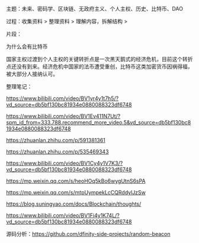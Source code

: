 主题：未来、密码学、区块链、无政府主义、个人主权、历史、比特币、DAO



过程：收集资料 > 整理资料 > 理解内容，拆解结构 > 



片段：

为什么会有比特币



国家主权过渡到个人主权的关键转折点是一次黑天鹅式的经济危机，目前这个转折点还没有到来。经济危机中国家的法币遭受重创，比特币这类加密货币因祸得福，被大部分人接纳认可。









整理笔记：

https://www.bilibili.com/video/BV1yr4y1t7h5/?vd_source=db5bf130bc81934e0880088323df6748

https://www.bilibili.com/video/BV1Ev411N7Ut/?spm_id_from=333.788.recommend_more_video.5&vd_source=db5bf130bc81934e0880088323df6748

https://zhuanlan.zhihu.com/p/591381361

https://zhuanlan.zhihu.com/p/535469343

https://www.bilibili.com/video/BV1Cy4y1V7K3/?vd_source=db5bf130bc81934e0880088323df6748

https://mp.weixin.qq.com/s/heoHOq5kBo6wygUtnS6sPA

https://mp.weixin.qq.com/s/mtpUympekLcCQRddylJzSw

https://blog.suningyao.com/docs/Blockchain/thoughts/

https://www.bilibili.com/video/BV1Fi4y1K74L/?vd_source=db5bf130bc81934e0880088323df6748



源码分析：https://github.com/dfinity-side-projects/random-beacon